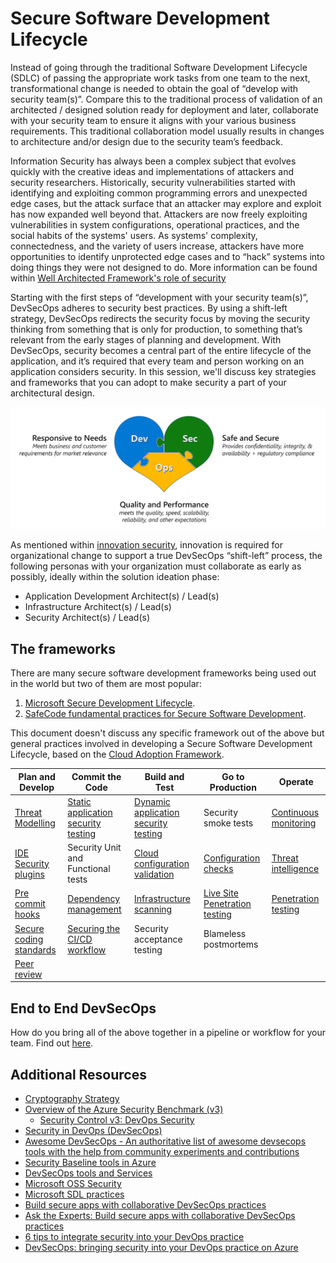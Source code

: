 # Secure Software Development Lifecycle

Instead of going through the traditional Software Development Lifecycle (SDLC) of passing the appropriate work tasks from one team to the next, transformational change is needed to obtain the goal of “develop with security team(s)”. Compare this to the traditional process of validation of an architected / designed solution ready for deployment and later, collaborate with your security team to ensure it aligns with your various business requirements. This traditional collaboration model usually results in changes to architecture and/or design due to the security team’s feedback.

Information Security has always been a complex subject that evolves quickly with the creative ideas and implementations of attackers and security researchers. Historically, security vulnerabilities started with identifying and exploiting common programming errors and unexpected edge cases, but the attack surface that an attacker may explore and exploit has now expanded well beyond that. Attackers are now freely exploiting vulnerabilities in system configurations, operational practices, and the social habits of the systems' users. As systems' complexity, connectedness, and the variety of users increase, attackers have more opportunities to identify unprotected edge cases and to “hack” systems into doing things they were not designed to do. More information can be found within [Well Architected Framework's role of security](https://docs.microsoft.com/en-us/azure/architecture/framework/security/overview)

Starting with the first steps of “development with your security team(s)”, DevSecOps adheres to security best practices. By using a shift-left strategy, DevSecOps redirects the security focus by moving the security thinking from something that is only for production, to something that’s relevant from the early stages of planning and development. With DevSecOps, security becomes a central part of the entire lifecycle of the application, and it’s required that every team and person working on an application considers security. In this session, we'll discuss key strategies and frameworks that you can adopt to make security a part of your architectural design.

![innovation security devsecops team collaboration](./media/devsecops-heart.png)

As mentioned within [innovation security](https://docs.microsoft.com/en-us/azure/cloud-adoption-framework/secure/innovation-security), innovation is required for organizational change to support a true DevSecOps “shift-left” process, the following personas with your organization must collaborate as early as possibly, ideally within the solution ideation phase:

 - Application Development Architect(s) / Lead(s)
 - Infrastructure Architect(s) / Lead(s)
 - Security Architect(s) / Lead(s)

## The frameworks

There are many secure software development frameworks being used out in the world but two of them are most popular:
1. [Microsoft Secure Development Lifecycle](https://www.microsoft.com/en-us/securityengineering/sdl/practices).
1. [SafeCode fundamental practices for Secure Software Development](https://safecode.org/uncategorized/fundamental-practices-secure-software-development).

This document doesn't discuss any specific framework out of the above but general practices involved in developing a Secure Software Development Lifecycle, based on the [Cloud Adoption Framework](https://docs.microsoft.com/en-us/azure/cloud-adoption-framework/secure/devsecops-controls).

| Plan and Develop | Commit the Code | Build and Test | Go to Production | Operate |  
|---|---|---|---|---|
|[Threat Modelling](./ThreatModelling.md)| [Static application security testing](./CodeAnalysis.md)| [Dynamic application security testing](./CodeAnalysis.md) | Security smoke tests | [Continuous monitoring](Operate.md)
|[IDE Security plugins](./CodeAnalysis.md)| Security Unit and Functional tests | [Cloud configuration validation](CloudConfigValidation.md) | [Configuration checks](CloudConfigValidation.md) | [Threat intelligence](Operate.md)
|[Pre commit hooks](https://git-scm.com/book/en/v2/Customizing-Git-Git-Hooks)| [Dependency management](./CodeAnalysis.md) | [Infrastructure scanning](CloudConfigValidation.md) | [Live Site Penetration testing](https://docs.microsoft.com/en-us/azure/security/fundamentals/pen-testing) | [Penetration testing](https://docs.microsoft.com/en-us/azure/security/fundamentals/pen-testing)
|[Secure coding standards](https://owasp.org/www-project-secure-coding-practices-quick-reference-guide/migrated_content) | [Securing the CI/CD workflow](./securingCICD.md) | Security acceptance testing | Blameless postmortems
|[Peer review](https://docs.github.com/en/pull-requests/collaborating-with-pull-requests/proposing-changes-to-your-work-with-pull-requests/about-pull-requests)||||

## End to End DevSecOps

How do you bring all of the above together in a pipeline or workflow for your team. Find out [here](EndToEnd.md).

## Additional Resources

- [Cryptography Strategy](./CryptographyStrategy.md)
- [Overview of the Azure Security Benchmark (v3)](https://docs.microsoft.com/en-us/security/benchmark/azure/overview)
  - [Security Control v3: DevOps Security](https://docs.microsoft.com/en-us/security/benchmark/azure/security-controls-v3-devops-security)
- [Security in DevOps (DevSecOps)](https://docs.microsoft.com/en-us/devops/operate/security-in-devops)
- [Awesome DevSecOps - An authoritative list of awesome devsecops tools with the help from community experiments and contributions](https://github.com/devsecops/awesome-devsecops)
- [Security Baseline tools in Azure](https://docs.microsoft.com/en-us/azure/cloud-adoption-framework/govern/security-baseline/toolchain)
- [DevSecOps tools and Services](https://azure.microsoft.com/en-us/solutions/devsecops/#overview)
- [Microsoft OSS Security](https://www.microsoft.com/en-us/securityengineering/opensource/?activetab=security+analysis%3aprimaryr3)
- [Microsoft SDL practices](https://www.microsoft.com/en-us/securityengineering/sdl/practices)
- [Build secure apps with collaborative DevSecOps practices](https://myignite.microsoft.com/sessions/0c2b0490-1e47-4144-a569-20632ea53661?source=sessions)
- [Ask the Experts: Build secure apps with collaborative DevSecOps practices](https://myignite.microsoft.com/sessions/114eeb34-9bb8-4798-bc3c-f179ec2d05e2?source=sessions)
- [6 tips to integrate security into your DevOps practice](https://azure.microsoft.com/mediahandler/files/resourcefiles/6-tips-to-integrate-security-into-your-devops-practices/DevSecOps_Report_Tips_D6_fm.pdf)
- [DevSecOps: bringing security into your DevOps practice on Azure](https://docs.microsoft.com/en-us/shows/Azure-Enablement/DevSecOps-bringing-security-into-your-DevOps-practice-on-Azure)
